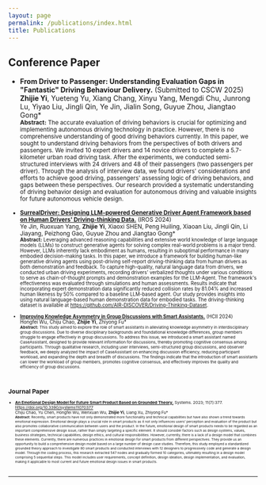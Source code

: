 ```yaml
---
layout: page
permalink: /publications/index.html
title: Publications
---
```



## Conference Paper

- **From Driver to Passenger: Understanding Evaluation Gaps in "Fantastic" Driving Behaviour Delivery.** (Submitted to CSCW 2025)<br>
**Zhijie Yi**, Yueteng Yu, Xiang Chang, Xinyu Yang, Mengdi Chu, Junrong Lu, Yiyao Liu, Jingli Qin, Ye Jin, Jialin Song, Guyue Zhou, Jiangtao Gong*<br>
<small>**Abstract:** The accurate evaluation of driving behaviors is crucial for optimizing and implementing autonomous driving technology in practice. However, there is no comprehensive understanding of good driving behaviors currently. In this paper, we sought to understand driving behaviors from the perspectives of both drivers and passengers. We invited 10 expert drivers and 14 novice drivers to complete a 5.7-kilometer urban road driving task. After the experiments, we conducted semi-structured interviews with 24 drivers and 48 of their passengers (two passengers per driver). Through the analysis of interview data, we found drivers' considerations and efforts to achieve good driving, passengers' assessing logic of driving behaviors, and gaps between these perspectives. Our research provided a systematic understanding of driving behavior design and evaluation for autonomous driving and valuable insights for future autonomous vehicle design.

- [**SurrealDriver: Designing LLM-powered Generative Driver Agent Framework based on Human Drivers' Driving-thinking Data.**](https://doi.org/10.1109/IROS58592.2024.10802229) (IROS 2024)<br>
Ye Jin, Ruoxuan Yang, **Zhijie Yi**, Xiaoxi SHEN, Peng Huiling, Xiaoan Liu, Jingli Qin, Li Jiayang, Peizhong Gao, Guyue Zhou and Jiangtao Gong*<br>
<small>**Abstract:** Leveraging advanced reasoning capabilities and extensive world knowledge of large language models (LLMs) to construct generative agents for solving complex real-world problems is a major trend. However, LLMs inherently lack embodiment as humans, resulting in suboptimal performance in many embodied decision-making tasks. In this paper, we introduce a framework for building human-like generative driving agents using post-driving self-report driving-thinking data from human drivers as both demonstration and feedback. To capture high-quality, natural language data from drivers, we conducted urban driving experiments, recording drivers' verbalized thoughts under various conditions to serve as chain-of-thought prompts and demonstration examples for the LLM-Agent. The framework's effectiveness was evaluated through simulations and human assessments. Results indicate that incorporating expert demonstration data significantly reduced collision rates by 81.04% and increased human likeness by 50% compared to a baseline LLM-based agent. Our study provides insights into using natural language-based human demonstration data for embodied tasks. The driving-thinking dataset is available at https://github.com/AIR-DISCOVER/Driving-Thinking-Dataset.

- [**Improving Knowledge Asymmetry in Group Discussions with Smart Assistants.**](https://doi.org/10.1007/978-3-031-76806-4_11) (HCII 2024)<br>
Hongfei Wu, Chiju Chao, **Zhijie Yi**, Zhiyong Fu*<br>
<small>**Abstract:** This study aimed to explore the role of smart assistants in alleviating knowledge asymmetry in interdisciplinary group discussions. Due to diverse disciplinary backgrounds and foundational knowledge differences, group members struggle to engage effectively in group discussions. To address this issue, we introduced a smart assistant named CaseAssistant, designed to provide relevant information for discussions, thereby promoting cognitive consensus among 
participants. Through qualitative research, including user interviews, semi-structured group discussions, and observer feedback, we deeply analyzed the impact of CaseAssistant on enhancing discussion efficiency, reducing participant workload, and expanding the depth and breadth of discussions. The findings indicate that the introduction of smart assistants can lower the workload of group members, promotes cognitive consensus, and effectively improves the quality and efficiency of group discussions.

  <br>

## Journal Paper

- [**An Emotional Design Model for Future Smart Product Based on Grounded Theory.**](https://www.mdpi.com/2079-8954/11/7/377) Systems. 2023; 11(7):377. https://doi.org/10.3390/systems11070377<br>
Chiju Chao, Yu Chen, Hongfei Wu, Wenxuan Wu, **Zhijie Yi**, Liang Xu, Zhiyong Fu*<br>
<small>**Abstract:** Recently, smart products have not only demonstrated more functionality and technical capabilities but have also shown a trend towards emotional expression. Emotional design plays a crucial role in smart products as it not only influences users’ perception and evaluation of the product but also promotes collaborative communication between users and the product. In the future, emotional design of smart products needs to be regarded as an important comprehensive design issue, rather than simply targeting a specific element. It should consider factors such as design systems, values, business strategies, technical capabilities, design ethics, and cultural responsibilities. However, currently, there is a lack of a design model that combines these elements. Currently, there are numerous practices in emotional design for smart products from different perspectives. They provide us an opportunity to build a comprehensive design model based on a large number of design case studies. Therefore, this study employed a standardized grounded theory approach to investigate 80 smart products and conducted interviews with 12 designers to progressively code and generate a design model. Through the coding process, this research extracted 547 nodes and gradually formed 10 categories, ultimately resulting in a design model comprising 5 sequential steps. This model includes user requirements, concept definition, design ideation, design implementation, and evaluation, making it applicable to most current and future emotional design issues in smart products.

  <br>

---
